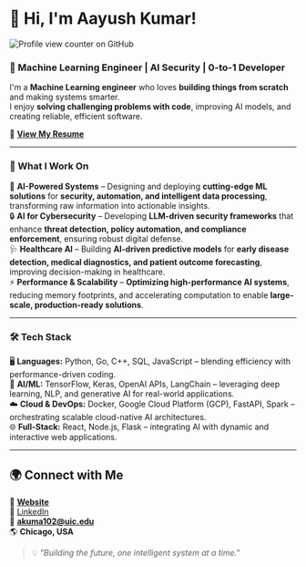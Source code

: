 
<!--
**aayushakumar/aayushakumar** is a ✨ _special_ ✨ repository because its `README.md` (this file) appears on your GitHub profile.

Here are some ideas to get you started:

- 🔭 I’m currently working on ...
- 🌱 I’m currently learning ...
- 👯 I’m looking to collaborate on ...
- 🤔 I’m looking for help with ...
- 💬 Ask me about ...
- 📫 How to reach me: ...
- 😄 Pronouns: ...
- ⚡ Fun fact: ...
-->


# 👋 Hi, I'm Aayush Kumar!
 ![Profile view counter on GitHub](https://komarev.com/ghpvc/?username=aayushakumar)

### 🚀 Machine Learning Engineer | AI Security | 0-to-1 Developer  

I'm a **Machine Learning engineer** who loves **building things from scratch** and making systems smarter.  
I enjoy **solving challenging problems with code**, improving AI models, and creating reliable, efficient software.  

📄 **[View My Resume](https://drive.google.com/file/d/1-5fqyj_N82BS0BR4dbd03yo69LdAkrvj/view?usp=sharing)**  

---

### 🔬 What I Work On  
🚀 **AI-Powered Systems** – Designing and deploying **cutting-edge ML solutions** for **security, automation, and intelligent data processing**, transforming raw information into actionable insights.  
🔒 **AI for Cybersecurity** – Developing **LLM-driven security frameworks** that enhance **threat detection, policy automation, and compliance enforcement**, ensuring robust digital defense.  
🩺 **Healthcare AI** – Building **AI-driven predictive models** for **early disease detection, medical diagnostics, and patient outcome forecasting**, improving decision-making in healthcare.  
⚡ **Performance & Scalability** – **Optimizing high-performance AI systems**, reducing memory footprints, and accelerating computation to enable **large-scale, production-ready solutions**.  

---

### 🛠️ Tech Stack  
🖥️ **Languages:** Python, Go, C++, SQL, JavaScript – blending efficiency with performance-driven coding.  
🧠 **AI/ML:** TensorFlow, Keras, OpenAI APIs, LangChain – leveraging deep learning, NLP, and generative AI for real-world applications.  
☁️ **Cloud & DevOps:** Docker, Google Cloud Platform (GCP), FastAPI, Spark – orchestrating scalable cloud-native AI architectures.  
🌐 **Full-Stack:** React, Node.js, Flask – integrating AI with dynamic and interactive web applications.  


---
<!--

## 📚 Featured Projects  
🔹 **[Predicting Lung Function Decline](#)** – ML models for early disease detection in IPF patients.  
🔹 **[AI-Powered Network Security](#)** – Patented LLM-based classification and compliance solutions.  

---
-->

## 🌍 Connect with Me  
🔗 **[Website](https://aayush-kumar.netlify.app/)**  
💼 [LinkedIn](https://www.linkedin.com/in/aayushakumars/)  
📧 **akuma102@uic.edu**  
🌎 **Chicago, USA**  

> 💡 *"Building the future, one intelligent system at a time."*  
